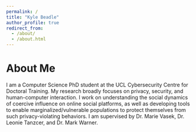 ```yaml
---
permalink: /
title: "Kyle Beadle"
author_profile: true
redirect_from: 
  - /about/
  - /about.html
---
```


About Me
======

I am a Computer Science PhD student at the UCL Cybersecurity Centre for Doctoral Training. My research broadly focuses on privacy, security, and human-computer interaction. I work on understanding the social dynamics of coercive influence on online social platforms, as well as developing tools to enable marginalized/vulnerable populations to protect themselves from such privacy-violating behaviors. I am supervised by Dr. Marie Vasek, Dr. Leonie Tanzcer, and Dr. Mark Warner.

